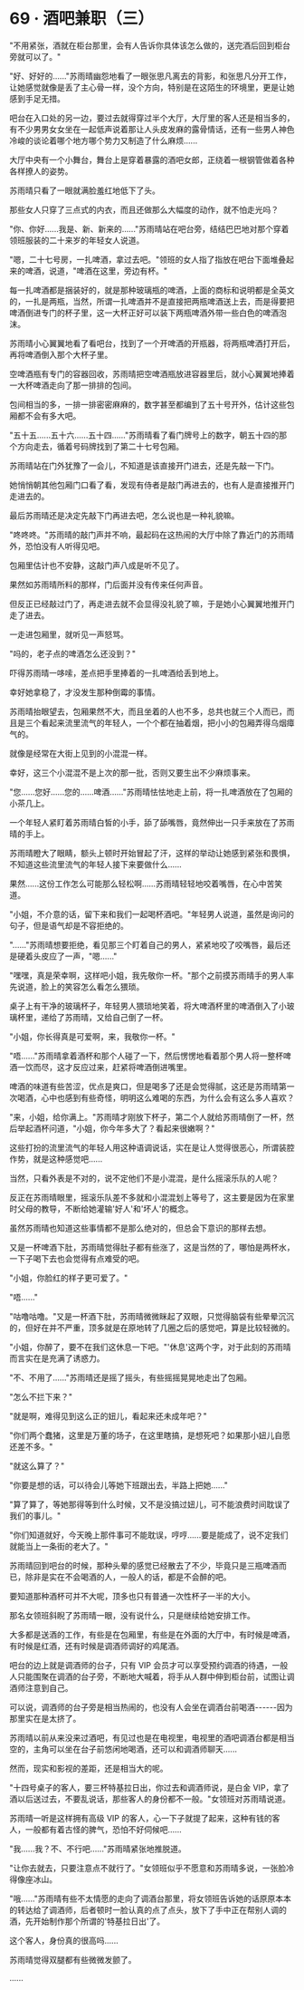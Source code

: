 <link rel="stylesheet" href="../../styles/text.css" />
<h1>69 · 酒吧兼职（三）</h1>

"不用紧张，酒就在柜台那里，会有人告诉你具体该怎么做的，送完酒后回到柜台旁就可以了。"

"好、好好的......"苏雨晴幽怨地看了一眼张思凡离去的背影，和张思凡分开工作，让她感觉就像是丢了主心骨一样，没个方向，特别是在这陌生的环境里，更是让她感到手足无措。

吧台在入口处的另一边，要过去就得穿过半个大厅，大厅里的客人还是相当多的，有不少男男女女坐在一起低声说着那让人头皮发麻的露骨情话，还有一些男人神色冷峻的谈论着哪个地方哪个势力又制造了什么麻烦......

大厅中央有一个小舞台，舞台上是穿着暴露的酒吧女郎，正绕着一根钢管做着各种各样撩人的姿势。

苏雨晴只看了一眼就满脸羞红地低下了头。

那些女人只穿了三点式的内衣，而且还做那么大幅度的动作，就不怕走光吗？

"你、你好......我是、新、新来的......"苏雨晴站在吧台旁，结结巴巴地对那个穿着领班服装的二十来岁的年轻女人说道。

"嗯，二十七号房，一扎啤酒，拿过去吧。"领班的女人指了指放在吧台下面堆叠起来的啤酒，说道，"啤酒在这里，旁边有杯。"

每一扎啤酒都是捆装好的，就是那种玻璃瓶的啤酒，上面的商标和说明都是全英文的，一扎是两瓶，当然，所谓一扎啤酒并不是直接把两瓶啤酒送上去，而是得要把啤酒倒进专门的杯子里，这一大杯正好可以装下两瓶啤酒外带一些白色的啤酒泡沫。

苏雨晴小心翼翼地看了看吧台，找到了一个开啤酒的开瓶器，将两瓶啤酒打开后，再将啤酒倒入那个大杯子里。

空啤酒瓶有专门的容器回收，苏雨晴把空啤酒瓶放进容器里后，就小心翼翼地捧着一大杯啤酒走向了那一排排的包间。

包间相当的多，一排一排密密麻麻的，数字甚至都编到了五十号开外，估计这些包厢都不会有多大吧。

"五十五......五十六......五十四......"苏雨晴看了看门牌号上的数字，朝五十四的那个方向走去，循着号码牌找到了第二十七号包厢。

苏雨晴站在门外犹豫了一会儿，不知道是该直接开门进去，还是先敲一下门。

她悄悄朝其他包厢门口看了看，发现有侍者是敲门再进去的，也有人是直接推开门走进去的。

最后苏雨晴还是决定先敲下门再进去吧，怎么说也是一种礼貌嘛。

"咚咚咚。"苏雨晴的敲门声并不响，最起码在这热闹的大厅中除了靠近门的苏雨晴外，恐怕没有人听得见吧。

包厢里估计也不安静，这敲门声八成是听不见了。

果然如苏雨晴所料的那样，门后面并没有传来任何声音。

但反正已经敲过门了，再走进去就不会显得没礼貌了嘛，于是她小心翼翼地推开门走了进去。

一走进包厢里，就听见一声怒骂。

"吗的，老子点的啤酒怎么还没到？"

吓得苏雨晴一哆嗦，差点把手里捧着的一扎啤酒给丢到地上。

幸好她拿稳了，才没发生那种倒霉的事情。

苏雨晴抬眼望去，包厢果然不大，而且坐着的人也不多，总共也就三个人而已，而且是三个看起来流里流气的年轻人，一个个都在抽着烟，把小小的包厢弄得乌烟瘴气的。

就像是经常在大街上见到的小混混一样。

幸好，这三个小混混不是上次的那一批，否则又要生出不少麻烦事来。

"您......您好......您的......啤酒......"苏雨晴怯怯地走上前，将一扎啤酒放在了包厢的小茶几上。

一个年轻人紧盯着苏雨晴白皙的小手，舔了舔嘴唇，竟然伸出一只手来放在了苏雨晴的手上。

苏雨晴瞪大了眼睛，额头上顿时开始冒起了汗，这样的举动让她感到紧张和畏惧，不知道这些流里流气的年轻人接下来要做什么......

果然......这份工作怎么可能那么轻松啊......苏雨晴轻轻地咬着嘴唇，在心中苦笑道。

"小姐，不介意的话，留下来和我们一起喝杯酒吧。"年轻男人说道，虽然是询问的句子，但是语气却是不容拒绝的。

"......"苏雨晴想要拒绝，看见那三个盯着自己的男人，紧紧地咬了咬嘴唇，最后还是硬着头皮应了一声，"嗯......"

"嘿嘿，真是荣幸啊，这样吧小姐，我先敬你一杯。"那个之前摸苏雨晴手的男人率先说道，脸上的笑容怎么看怎么猥琐。

桌子上有干净的玻璃杯子，年轻男人猥琐地笑着，将大啤酒杯里的啤酒倒入了小玻璃杯里，递给了苏雨晴，又给自己倒了一杯。

"小姐，你长得真是可爱啊，来，我敬你一杯。"

"唔......"苏雨晴拿着酒杯和那个人碰了一下，然后愣愣地看着那个男人将一整杯啤酒一饮而尽，这才反应过来，赶紧将啤酒倒进嘴里。

啤酒的味道有些苦涩，优点是爽口，但是喝多了还是会觉得腻，这还是苏雨晴第一次喝酒，心中也感到有些奇怪，明明这么难喝的东西，为什么会有这么多人喜欢？

"来，小姐，给你满上。"苏雨晴才刚放下杯子，第二个人就给苏雨晴倒了一杯，然后举起酒杯问道，"小姐，你今年多大了？看起来很嫩啊？"

这些打扮的流里流气的年轻人用这种语调说话，实在是让人觉得很恶心，所谓装腔作势，就是这种感觉吧......

当然，只看外表是不对的，说不定他们不是小混混，是什么摇滚乐队的人呢？

反正在苏雨晴眼里，摇滚乐队差不多就和小混混划上等号了，这主要是因为在家里时父母的教导，不断给她灌输'好人'和'坏人'的概念。

虽然苏雨晴也知道这些事情都不是那么绝对的，但总会下意识的那样去想。

又是一杯啤酒下肚，苏雨晴觉得肚子都有些涨了，这是当然的了，哪怕是两杯水，一下子喝下去也会觉得有点难受的吧。

"小姐，你脸红的样子更可爱了。"

"唔......"

"咕噜咕噜。"又是一杯酒下肚，苏雨晴微微眯起了双眼，只觉得脑袋有些晕晕沉沉的，但好在并不严重，顶多就是在原地转了几圈之后的感觉吧，算是比较轻微的。

"小姐，你醉了，要不在我们这休息一下吧。"'休息'这两个字，对于此刻的苏雨晴而言实在是充满了诱惑力。

"不、不用了......"苏雨晴还是摇了摇头，有些摇摇晃晃地走出了包厢。

"怎么不拦下来？"

"就是啊，难得见到这么正的妞儿，看起来还未成年吧？"

"你们两个蠢猪，这里是万董的场子，在这里瞎搞，是想死吧？如果那小妞儿自愿还差不多。"

"就这么算了？"

"你要是想的话，可以待会儿等她下班跟出去，半路上把她......"

"算了算了，等她那得等到什么时候，又不是没搞过妞儿，可不能浪费时间耽误了我们的事儿。"

"你们知道就好，今天晚上那件事可不能耽误，哼哼......要是能成了，说不定我们就能当上一条街的老大了。"

苏雨晴回到吧台的时候，那种头晕的感觉已经散去了不少，毕竟只是三瓶啤酒而已，除非是实在不会喝酒的人，一般人的话，都是不会醉的吧。

要知道那种酒杯可并不大呢，顶多也只有普通一次性杯子一半的大小。

那名女领班斜睨了苏雨晴一眼，没有说什么，只是继续给她安排工作。

大多都是送酒的工作，有些是在包厢里，有些是在外面的大厅中，有时候是啤酒，有时候是红酒，还有时候是调酒师调好的鸡尾酒。

吧台的边上就是调酒师的台子，只有 VIP 会员才可以享受预约调酒的待遇，一般人只能围聚在调酒的台子旁，不断地大喊着，将手从人群中伸到柜台前，试图让调酒师注意到自己。

可以说，调酒师的台子旁是相当热闹的，也没有人会坐在调酒台前喝酒------因为那里实在是太挤了。

苏雨晴以前从来没来过酒吧，有见过也是在电视里，电视里的酒吧调酒台都是相当空的，主角可以坐在台子前悠闲地喝酒，还可以和调酒师聊天......

然而，现实和影视的差距，还是相当大的呢。

"十四号桌子的客人，要三杯特基拉日出，你过去和调酒师说，是白金 VIP，拿了酒以后送过去，不要乱说话，那些客人的身份都不一般。"女领班对苏雨晴说道。

苏雨晴一听是这样拥有高级 VIP 的客人，心一下子就提了起来，这种有钱的客人，一般都有着古怪的脾气，恐怕不好伺候吧......

"我......我？不、不行吧......"苏雨晴紧张地推脱道。

"让你去就去，只要注意点不就行了。"女领班似乎不愿意和苏雨晴多说，一张脸冷得像座冰山。

"哦......"苏雨晴有些不太情愿的走向了调酒台那里，将女领班告诉她的话原原本本的转达给了调酒师，后者顿时一脸认真的点了点头，放下了手中正在帮别人调的酒，先开始制作那个所谓的'特基拉日出'了。

这个客人，身份真的很高吗......

苏雨晴觉得双腿都有些微微发颤了。

......
